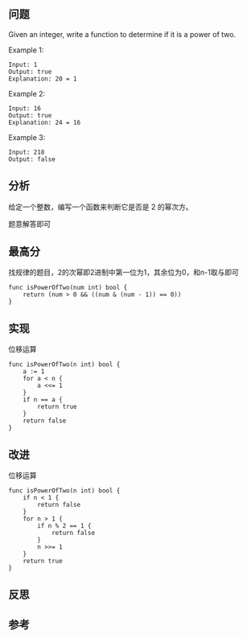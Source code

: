 ## 问题
Given an integer, write a function to determine if it is a power of two.

Example 1:
```
Input: 1
Output: true 
Explanation: 20 = 1
```

Example 2:
```
Input: 16
Output: true
Explanation: 24 = 16
```

Example 3:
```
Input: 218
Output: false
```

## 分析
给定一个整数，编写一个函数来判断它是否是 2 的幂次方。

题意解答即可

## 最高分
找规律的题目，2的次幂即2进制中第一位为1，其余位为0，和n-1取与即可
```golang
func isPowerOfTwo(num int) bool {
	return (num > 0 && ((num & (num - 1)) == 0))
}
```

## 实现
位移运算
```golang
func isPowerOfTwo(n int) bool {
	a := 1
	for a < n {
		a <<= 1
	}
	if n == a {
		return true
	}
	return false
}
```

## 改进
位移运算
```golang
func isPowerOfTwo(n int) bool {
	if n < 1 {
		return false
	}
	for n > 1 {
		if n % 2 == 1 {
			return false
		}
		n >>= 1
	}
	return true
}
```

## 反思

## 参考